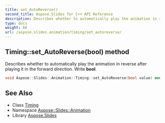 ```yaml
---
title: set_AutoReverse()
second_title: Aspose.Slides for C++ API Reference
description: Describes whether to automatically play the animation in reverse after playing it in the forward direction. Write bool.
type: docs
weight: 66
url: /aspose.slides.animation/timing/set_autoreverse/
---
```

## Timing::set_AutoReverse(bool) method


Describes whether to automatically play the animation in reverse after playing it in the forward direction. Write **bool**.

```cpp
void Aspose::Slides::Animation::Timing::set_AutoReverse(bool value) override
```

## See Also

* Class [Timing](../)
* Namespace [Aspose::Slides::Animation](../../)
* Library [Aspose.Slides](../../../)